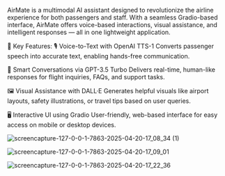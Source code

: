 AirMate is a multimodal AI assistant designed to revolutionize the airline experience for both passengers and staff. With a seamless Gradio-based interface, AirMate offers voice-based interactions, visual assistance, and intelligent responses — all in one lightweight application.

🔧 Key Features:
🎙️ Voice-to-Text with OpenAI TTS-1
Converts passenger speech into accurate text, enabling hands-free communication.

💬 Smart Conversations via GPT-3.5 Turbo
Delivers real-time, human-like responses for flight inquiries, FAQs, and support tasks.

🖼️ Visual Assistance with DALL·E
Generates helpful visuals like airport layouts, safety illustrations, or travel tips based on user queries.

🖥️ Interactive UI using Gradio
User-friendly, web-based interface for easy access on mobile or desktop devices.

![screencapture-127-0-0-1-7863-2025-04-20-17_08_34 (1)](https://github.com/user-attachments/assets/dda1d043-468d-41a9-ab1f-1054273f1ff1)


![screencapture-127-0-0-1-7863-2025-04-20-17_09_01](https://github.com/user-attachments/assets/d906ad9b-b5ff-455c-9e74-f1d380ec2e1f)


![screencapture-127-0-0-1-7863-2025-04-20-17_22_36](https://github.com/user-attachments/assets/c75a6c77-e6be-408e-af6f-82ebae4b8b7d)
